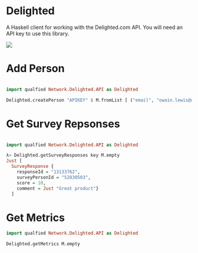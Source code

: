 # Delighted

A Haskell client for working with the Delighted.com API. You will need an API key to use this library.

![](https://dcx14qs33eg2z.cloudfront.net/assets/logos-s5d111f3d38-cec0f8af4719c5b72440a3fbb849ca66.png)

# Add Person

```haskell

import qualfied Network.Delighted.API as Delighted

Delighted.createPerson "APIKEY" $ M.fromList [ ("email", "owain.lewis@owainlewis.com") ]
```

# Get Survey Repsonses

```haskell

import qualfied Network.Delighted.API as Delighted

λ> Delighted.getSurveyResponses key M.empty
Just [ 
  SurveyResponse { 
    responseId = "13133762",
    surveyPersonId = "52830503",
    score = 10,
    comment = Just "Great product"}
  ]
```

# Get Metrics

```haskell
import qualfied Network.Delighted.API as Delighted

Delighted.getMetrics M.empty
```
